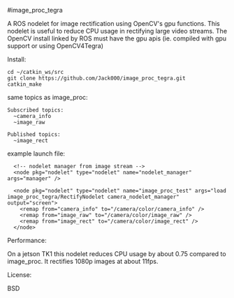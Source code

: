 #image_proc_tegra

A ROS nodelet for image rectification using OpenCV's gpu functions. This nodelet is useful to reduce CPU usage in rectifying large video streams.
The OpenCV install linked by ROS must have the gpu apis (ie. compiled with gpu support or using OpenCV4Tegra)

Install:

```
cd ~/catkin_ws/src
git clone https://github.com/Jack000/image_proc_tegra.git
catkin_make
```

same topics as image_proc:

```
Subscribed topics:
  ~camera_info
  ~image_raw

Published topics:
  ~image_rect
```


example launch file:

```
  <!-- nodelet manager from image stream -->
  <node pkg="nodelet" type="nodelet" name="nodelet_manager"  args="manager" />
  
  <node pkg="nodelet" type="nodelet" name="image_proc_test" args="load image_proc_tegra/RectifyNodelet camera_nodelet_manager" output="screen">
    <remap from="camera_info" to="/camera/color/camera_info" />
    <remap from="image_raw" to="/camera/color/image_raw" />
    <remap from="image_rect" to="/camera/color/image_rect" />
  </node>
```


Performance:

On a jetson TK1 this nodelet reduces CPU usage by about 0.75 compared to image_proc. It rectifies 1080p images at about 11fps.

License:

BSD